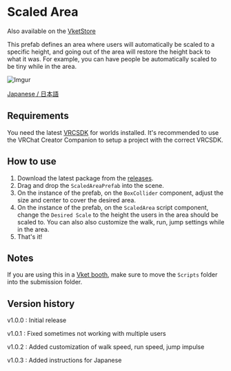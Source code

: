 # Scaled Area

Also available on the [VketStore](https://store.vket.com/en/items/9293)

This prefab defines an area where users will automatically be scaled to a specific height, and going out of the area will restore the height back to what it was. For example, you can have people be automatically scaled to be tiny while in the area.

![Imgur](https://i.imgur.com/kn64j7L.gif)

[Japanese / 日本語](./README.ja.md)

## Requirements
You need the latest [VRCSDK](https://creators.vrchat.com/sdk/) for worlds installed. It's recommended to use the VRChat Creator Companion to setup a project with the correct VRCSDK.

## How to use
1. Download the latest package from the [releases](https://github.com/dbqt/QTVRCWorldAssets/releases).
2. Drag and drop the `ScaledAreaPrefab` into the scene.
3. On the instance of the prefab, on the `BoxCollider` component, adjust the size and center to cover the desired area.
4. On the instance of the prefab, on the `ScaledArea` script component, change the `Desired Scale` to the height the users in the area should be scaled to. You can also also customize the walk, run, jump settings while in the area.
5. That's it!

## Notes
If you are using this in a [Vket booth](https://event.vket.com/en), make sure to move the `Scripts` folder into the submission folder.

## Version history
v1.0.0 : Initial release

v1.0.1 : Fixed sometimes not working with multiple users

v1.0.2 : Added customization of walk speed, run speed, jump impulse

v1.0.3 : Added instructions for Japanese